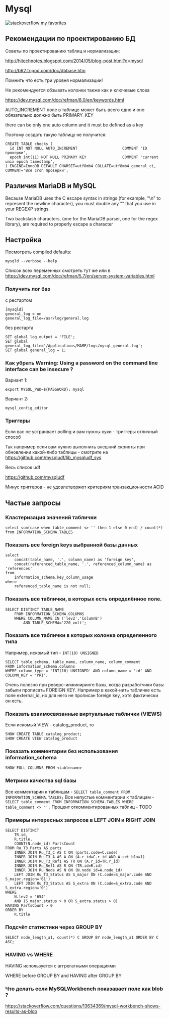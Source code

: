 ---
---

# Mysql

[![stackoverflow my favorites](https://img.shields.io/badge/stackoverflow-my%20favorites-orange?style=for-the-badge&logo=stackoverflow)](https://stackoverflow.com/search?q=infavorites%3A1441592+%5Bmysql%5D)

## Рекомендации по проектированию БД

Cоветы по проектированию таблиц и нормализации:

http://hitechnotes.blogspot.com/2014/05/blog-post.html?q=mysql

http://b62.tripod.com/doc/dbbase.htm

Помнить что есть три уровня нормализации!

Не рекомендуется обзывать колонки также как и ключевые слова

https://dev.mysql.com/doc/refman/8.0/en/keywords.html

AUTO_INCREMENT поле в таблице может быть всего одно и оно обязательно должно быть PRIMARY_KEY

there can be only one auto column and it must be defined as a key

Поэтому создать такую таблицу не получится:

```mysql
CREATE TABLE checks (
  id INT NOT NULL AUTO_INCREMENT                    COMMENT 'ID проверки',
  epoch int(11) NOT NULL PRIMARY KEY                COMMENT 'current unix epoch timestamp',
) ENGINE=InnoDB DEFAULT CHARSET=utf8mb4 COLLATE=utf8mb4_general_ci, COMMENT='Все cron проверки';
```

## Различия MariaDB и MySQL

Because MariaDB uses the C escape syntax in strings (for example, "\n" to represent the newline character), you must double any "\" that you use in your REGEXP strings.

Two backslash characters,
(one for the MariaDB parser, one for the regex library), are required to properly escape a character


## Настройка

Посмотреть compiled defaults:

```
mysqld --verbose --help
```

Список всех переменных смотреть тут же или в https://dev.mysql.com/doc/refman/5.7/en/server-system-variables.html

### Получить лог баз

с рестартом

```
[mysqld]
general_log = on
general_log_file=/usr/log/general.log
```

без рестарта

```
SET global log_output = 'FILE';
SET global general_log_file='/Applications/MAMP/logs/mysql_general.log';
SET global general_log = 1;
```

### Как убрать Warning: Using a password on the command line interface can be insecure ?

Вариант 1:

```
export MYSQL_PWD=${PASSWORD}; mysql
```

Вариант 2:

```
mysql_config_editor
```

### Триггеры

Если вас не устраивает polling и вам нужны хуки - триггеры отличный способ

Так например если вам нужно выполнить внешний скрипты при обновлении какой-либо таблицы - смотрите на
https://github.com/mysqludf/lib_mysqludf_sys

Весь список udf

https://github.com/mysqludf

Минус триггеров - не удовлетворяют критериям транзакционности ACID

## Частые запросы

### Кластеризация значений таблички

```mysql
select sum(case when table_comment <> '' then 1 else 0 end) / count(*)
from INFORMATION_SCHEMA.TABLES
```

### Показать все foreign keys выбранной базы данных

```mysql
select
    concat(table_name, '.', column_name) as 'foreign key',  
    concat(referenced_table_name, '.', referenced_column_name) as 'references'
from
    information_schema.key_column_usage
where
    referenced_table_name is not null;
```

### Показать все таблички, в которых есть определённое поле.

```mysql
SELECT DISTINCT TABLE_NAME
    FROM INFORMATION_SCHEMA.COLUMNS
    WHERE COLUMN_NAME IN ('lev2','ColumnB')
        AND TABLE_SCHEMA='220_volt';
```

### Показать все таблички в которых колонка определенного типа

Например, искомый тип - `INT(10) UNSIGNED`

```
SELECT table_schema, table_name, column_name, column_comment
FROM information_schema.columns
WHERE column_type = 'INT(10) UNSIGNED' AND column_name = 'id' AND COLUMN_KEY = 'PRI';
```

Очень полезно при реверс-инжиниринге базы, когда разработчики базы забыли прописать FOREIGN KEY.
Например в какой-нить табличке есть поле external_id, но для него не прописан foreign key, хотя фактически он есть.


### Показать взаимосвязанные виртуальные таблички (VIEWS)

Если искомый VIEW - catalog_product, то

```
SHOW CREATE TABLE catalog_product;
SHOW CREATE VIEW catalog_product
```

### Показать комментарии без использования information_schema

```
SHOW FULL COLUMNS FROM <tablename>
```

### Метрики качества sql базы

Все комментарии к таблицам - `SELECT table_comment FROM INFORMATION_SCHEMA.TABLES;`
Все непустые комментарии к таблицам - `SELECT table_comment FROM INFORMATION_SCHEMA.TABLES WHERE table_comment <> '';`
Процент откомментированных таблиц - TODO


### Примеры интересных запросов в LEFT JOIN и RIGHT JOIN

```
SELECT DISTINCT
	TR.id,
	R.title,
    COUNT(N.node_id) PartsCount
FROM Ru_T3_Parts AS parts
	INNER JOIN Ru_T3_C AS C ON (parts.code=C.code)
	INNER JOIN Ru_T3_A AS A ON (A.r_id=C.r_id AND A.set_b1<=1)
	INNER JOIN Ru_T3_Ref1 AS TR ON (A.r_id=TR.r_id)
	INNER JOIN Ru_Ref1 AS R ON (TR.id=R.id)
	INNER JOIN Ru_Node AS N ON (N.node_id=A.node_id)
	LEFT JOIN Ru_T3_Status AS S_major ON (C.code=S_major.code AND S_major.region='61')
	LEFT JOIN Ru_T3_Status AS S_extra ON (C.code=S_extra.code AND S_extra.region='0')
WHERE
	N.lev2 = '654'
	AND (S_major.status > 0 OR S_extra.status > 0)
HAVING PartsCount > 0
ORDER BY
	R.title
```

### Подсчёт статистики через GROUP BY

```mysql
SELECT node_length_a1, count(*) C GROUP BY node_length_a1 ORDER BY C ASC;
```

### HAVING vs WHERE

HAVING используется с аггрегатными операциями

WHERE before GROUP BY and HAVING after GROUP BY

### Что делать если MySQLWorkbench показавает поле как blob ?

https://stackoverflow.com/questions/13634369/mysql-workbench-shows-results-as-blob
